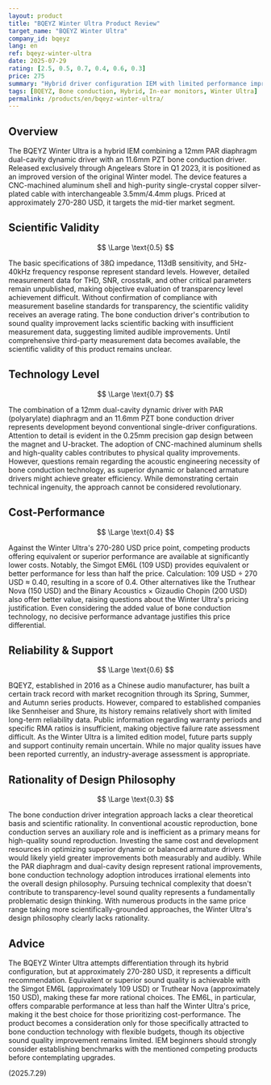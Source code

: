 ```yaml
---
layout: product
title: "BQEYZ Winter Ultra Product Review"
target_name: "BQEYZ Winter Ultra"
company_id: bqeyz
lang: en
ref: bqeyz-winter-ultra
date: 2025-07-29
rating: [2.5, 0.5, 0.7, 0.4, 0.6, 0.3]
price: 275
summary: "Hybrid driver configuration IEM with limited performance improvement relative to price"
tags: [BQEYZ, Bone conduction, Hybrid, In-ear monitors, Winter Ultra]
permalink: /products/en/bqeyz-winter-ultra/
---
```

## Overview

The BQEYZ Winter Ultra is a hybrid IEM combining a 12mm PAR diaphragm dual-cavity dynamic driver with an 11.6mm PZT bone conduction driver. Released exclusively through Angelears Store in Q1 2023, it is positioned as an improved version of the original Winter model. The device features a CNC-machined aluminum shell and high-purity single-crystal copper silver-plated cable with interchangeable 3.5mm/4.4mm plugs. Priced at approximately 270-280 USD, it targets the mid-tier market segment.

## Scientific Validity

$$ \Large \text{0.5} $$

The basic specifications of 38Ω impedance, 113dB sensitivity, and 5Hz-40kHz frequency response represent standard levels. However, detailed measurement data for THD, SNR, crosstalk, and other critical parameters remain unpublished, making objective evaluation of transparency level achievement difficult. Without confirmation of compliance with measurement baseline standards for transparency, the scientific validity receives an average rating. The bone conduction driver's contribution to sound quality improvement lacks scientific backing with insufficient measurement data, suggesting limited audible improvements. Until comprehensive third-party measurement data becomes available, the scientific validity of this product remains unclear.

## Technology Level

$$ \Large \text{0.7} $$

The combination of a 12mm dual-cavity dynamic driver with PAR (polyarylate) diaphragm and an 11.6mm PZT bone conduction driver represents development beyond conventional single-driver configurations. Attention to detail is evident in the 0.25mm precision gap design between the magnet and U-bracket. The adoption of CNC-machined aluminum shells and high-quality cables contributes to physical quality improvements. However, questions remain regarding the acoustic engineering necessity of bone conduction technology, as superior dynamic or balanced armature drivers might achieve greater efficiency. While demonstrating certain technical ingenuity, the approach cannot be considered revolutionary.

## Cost-Performance

$$ \Large \text{0.4} $$

Against the Winter Ultra's 270-280 USD price point, competing products offering equivalent or superior performance are available at significantly lower costs. Notably, the Simgot EM6L (109 USD) provides equivalent or better performance for less than half the price. Calculation: 109 USD ÷ 270 USD ≈ 0.40, resulting in a score of 0.4. Other alternatives like the Truthear Nova (150 USD) and the Binary Acoustics × Gizaudio Chopin (200 USD) also offer better value, raising questions about the Winter Ultra's pricing justification. Even considering the added value of bone conduction technology, no decisive performance advantage justifies this price differential.

## Reliability & Support

$$ \Large \text{0.6} $$

BQEYZ, established in 2016 as a Chinese audio manufacturer, has built a certain track record with market recognition through its Spring, Summer, and Autumn series products. However, compared to established companies like Sennheiser and Shure, its history remains relatively short with limited long-term reliability data. Public information regarding warranty periods and specific RMA ratios is insufficient, making objective failure rate assessment difficult. As the Winter Ultra is a limited edition model, future parts supply and support continuity remain uncertain. While no major quality issues have been reported currently, an industry-average assessment is appropriate.

## Rationality of Design Philosophy

$$ \Large \text{0.3} $$

The bone conduction driver integration approach lacks a clear theoretical basis and scientific rationality. In conventional acoustic reproduction, bone conduction serves an auxiliary role and is inefficient as a primary means for high-quality sound reproduction. Investing the same cost and development resources in optimizing superior dynamic or balanced armature drivers would likely yield greater improvements both measurably and audibly. While the PAR diaphragm and dual-cavity design represent rational improvements, bone conduction technology adoption introduces irrational elements into the overall design philosophy. Pursuing technical complexity that doesn't contribute to transparency-level sound quality represents a fundamentally problematic design thinking. With numerous products in the same price range taking more scientifically-grounded approaches, the Winter Ultra's design philosophy clearly lacks rationality.

## Advice

The BQEYZ Winter Ultra attempts differentiation through its hybrid configuration, but at approximately 270-280 USD, it represents a difficult recommendation. Equivalent or superior sound quality is achievable with the Simgot EM6L (approximately 109 USD) or Truthear Nova (approximately 150 USD), making these far more rational choices. The EM6L, in particular, offers comparable performance at less than half the Winter Ultra's price, making it the best choice for those prioritizing cost-performance. The product becomes a consideration only for those specifically attracted to bone conduction technology with flexible budgets, though its objective sound quality improvement remains limited. IEM beginners should strongly consider establishing benchmarks with the mentioned competing products before contemplating upgrades.

(2025.7.29)
